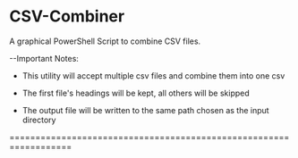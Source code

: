 # CSV-Combiner
A graphical PowerShell Script to combine CSV files.


--Important Notes: 

-  This utility will accept multiple csv files and combine them into one csv 

-  The first file's headings will be kept, all others will be skipped

-  The output file will be written to the same path chosen as the input directory




==================================================================
